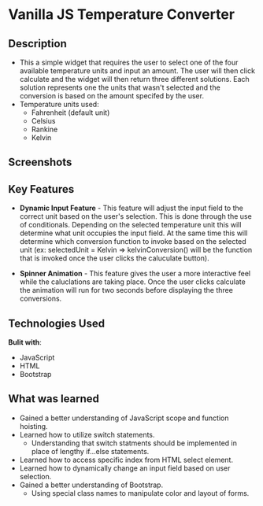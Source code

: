 # Vanilla JS Temperature Converter
## Description 
- This a simple widget that requires the user to select one of the four available temperature units and input an amount. The user will then click calculate and the widget will then return three different solutions. Each solution represents one the units that wasn't selected and the conversion is based on the amount specifed by the user.
- Temperature units used:
  - Fahrenheit (default unit)
  - Celsius
  - Rankine
  - Kelvin
  
## Screenshots


## Key Features
- **Dynamic Input Feature** - This feature will adjust the input field to the correct unit based on the user's selection. This is done through the use of conditionals. Depending on the selected temperature unit this will determine what unit occupies the input field. At the same time this will determine which conversion function to invoke based on the selected unit (ex: selectedUnit = Kelvin => kelvinConversion() will be the function that is invoked once the user clicks the caluculate button).

- **Spinner Animation** - This feature gives the user a more interactive feel while the caluclations are taking place. Once the user clicks calculate the animation will run for two seconds before displaying the three conversions.

## Technologies Used
**Bulit with**:
- JavaScript
- HTML
- Bootstrap

## What was learned
- Gained a better understanding of JavaScript scope and function hoisting.
- Learned how to utilize switch statements.
  - Understanding that switch statments should be implemented in place of lengthy if...else statements.
- Learned how to access specific index from HTML select element.
- Learned how to dynamically change an input field based on user selection.
- Gained a better understanding of Bootstrap.
  - Using special class names to manipulate color and layout of forms.
